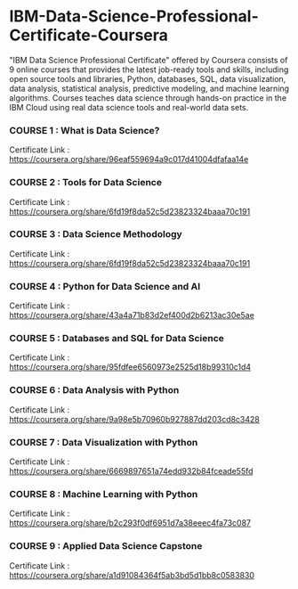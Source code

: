 # IBM-Data-Science-Professional-Certificate-Coursera
"IBM Data Science Professional Certificate" offered by Coursera consists of 9 online courses that provides the latest job-ready tools and skills, including open source tools and libraries, Python, databases, SQL, data visualization, data analysis, statistical analysis, predictive modeling, and machine learning algorithms. Courses teaches data science through hands-on practice in the IBM Cloud using real data science tools and real-world data sets.

### COURSE 1 : What is Data Science?
Certificate Link : https://coursera.org/share/96eaf559694a9c017d41004dfafaa14e

### COURSE 2 : Tools for Data Science
Certificate Link : https://coursera.org/share/6fd19f8da52c5d23823324baaa70c191

### COURSE 3 : Data Science Methodology
Certificate Link : https://coursera.org/share/6fd19f8da52c5d23823324baaa70c191

### COURSE 4 : Python for Data Science and AI
Certificate Link : https://coursera.org/share/43a4a71b83d2ef400d2b6213ac30e5ae

### COURSE 5 : Databases and SQL for Data Science
Certificate Link : https://coursera.org/share/95fdfee6560973e2525d18b99310c1d4

### COURSE 6 : Data Analysis with Python
Certificate Link : https://coursera.org/share/9a98e5b70960b927887dd203cd8c3428

### COURSE 7 : Data Visualization with Python
Certificate Link : https://coursera.org/share/6669897651a74edd932b84fceade55fd

### COURSE 8 : Machine Learning with Python
Certificate Link : https://coursera.org/share/b2c293f0df6951d7a38eeec4fa73c087

### COURSE 9 : Applied Data Science Capstone
Certificate Link : https://coursera.org/share/a1d91084364f5ab3bd5d1bb8c0583830
